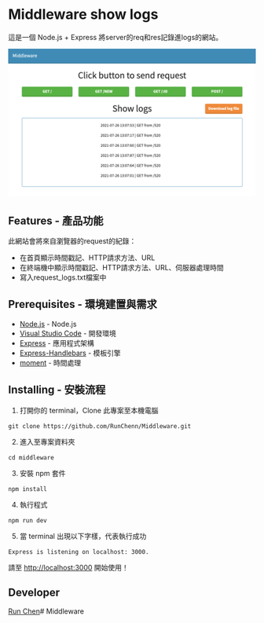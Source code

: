 # Middleware show logs
這是一個 Node.js + Express 將server的req和res記錄進logs的網站。

![image](https://github.com/RunChenn/Middleware/blob/main/middleware.png)

## Features - 產品功能
此網站會將來自瀏覽器的request的紀錄：
- 在首頁顯示時間戳記、HTTP請求方法、URL
- 在終端機中顯示時間戳記、HTTP請求方法、URL、伺服器處理時間
- 寫入request_logs.txt檔案中

## Prerequisites - 環境建置與需求
- [Node.js](https://nodejs.org/en/) - Node.js
- [Visual Studio Code](https://visualstudio.microsoft.com/zh-hant/) - 開發環境
- [Express](https://github.com/Eason0in/Restaurant-CRUD) - 應用程式架構
- [Express-Handlebars](https://www.npmjs.com/package/express-handlebars) - 模板引擎
- [moment](https://momentjs.com/) - 時間處理

## Installing - 安裝流程
1. 打開你的 terminal，Clone 此專案至本機電腦

```
git clone https://github.com/RunChenn/Middleware.git
```

2. 進入至專案資料夾

```
cd middleware
```

3. 安裝 npm 套件

```
npm install
```

4. 執行程式

```
npm run dev
```

5. 當 terminal 出現以下字樣，代表執行成功

```
Express is listening on localhost: 3000.
```

請至 [http://localhost:3000](http://localhost:3000) 開始使用！

## Developer
[Run Chen](https://github.com/RunChenn)# Middleware
